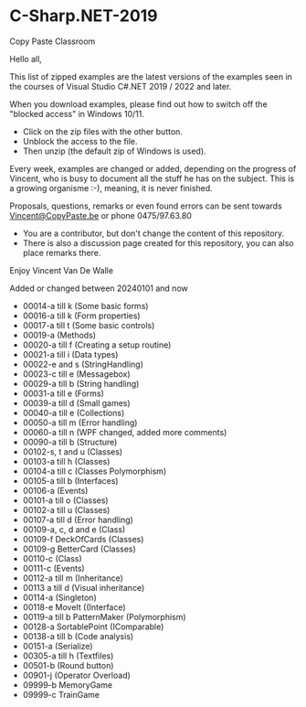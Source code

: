 # C-Sharp.NET-2019
Copy Paste Classroom

Hello all,

This list of zipped examples are the latest versions of the examples seen in the courses of Visual Studio C#.NET 2019 / 2022 and later.

When you download examples, please find out how to switch off the "blocked access" in Windows 10/11.
- Click on the zip files with the other button.
- Unblock the access to the file.
- Then unzip (the default zip of Windows is used).

Every week, examples are changed or added, depending on the progress of Vincent, who is busy to document all the stuff he has on the subject.
This is a growing organisme :-), meaning, it is never finished.

Proposals, questions, remarks or even found errors can be sent towards Vincent@CopyPaste.be or phone 0475/97.63.80
- You are a contributor, but don't change the content of this repository.
- There is also a discussion page created for this repository, you can also place remarks there.

Enjoy
Vincent Van De Walle

Added or changed between 20240101 and now 
- 00014-a till k (Some basic forms)
- 00016-a till k (Form properties)
- 00017-a till t (Some basic controls)
- 00019-a (Methods)
- 00020-a till f (Creating a setup routine)
- 00021-a till i (Data types)
- 00022-e and s (StringHandling)
- 00023-c till e (Messagebox)
- 00029-a till b (String handling)
- 00031-a till e (Forms)
- 00039-a till d (Small games)
- 00040-a till e (Collections)
- 00050-a till m (Error handling)
- 00060-a till n (WPF changed, added more comments)
- 00090-a till b (Structure)
- 00102-s, t and u (Classes)
- 00103-a till h (Classes)
- 00104-a till c (Classes Polymorphism)
- 00105-a till b (Interfaces)
- 00106-a (Events)
- 00101-a till o (Classes)
- 00102-a till u (Classes)
- 00107-a till d (Error handling)
- 00109-a, c, d and e (Class)
- 00109-f DeckOfCards (Classes)
- 00109-g BetterCard (Classes)
- 00110-c (Class)
- 00111-c (Events)
- 00112-a till m (Inheritance)
- 00113 a till d (Visual inheritance)
- 00114-a (Singleton)
- 00118-e MoveIt ((Interface)
- 00119-a till b PatternMaker (Polymorphism)
- 00128-a SortablePoint (IComparable)
- 00138-a till b (Code analysis)
- 00151-a (Serialize)
- 00305-a till h (Textfiles)
- 00501-b (Round button)
- 00901-j (Operator Overload)
- 09999-b MemoryGame
- 09999-c TrainGame
